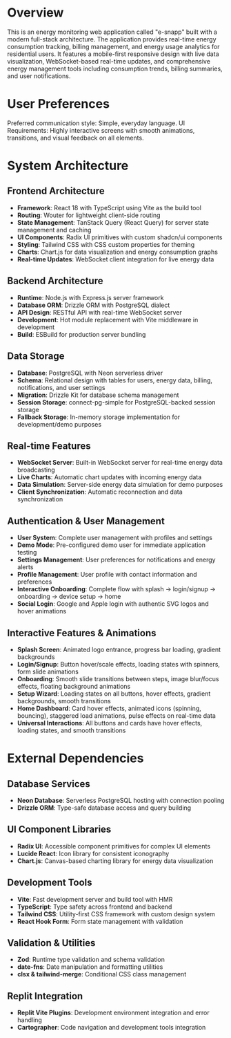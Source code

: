 # Overview

This is an energy monitoring web application called "e-snapp" built with a modern full-stack architecture. The application provides real-time energy consumption tracking, billing management, and energy usage analytics for residential users. It features a mobile-first responsive design with live data visualization, WebSocket-based real-time updates, and comprehensive energy management tools including consumption trends, billing summaries, and user notifications.

# User Preferences

Preferred communication style: Simple, everyday language.
UI Requirements: Highly interactive screens with smooth animations, transitions, and visual feedback on all elements.

# System Architecture

## Frontend Architecture
- **Framework**: React 18 with TypeScript using Vite as the build tool
- **Routing**: Wouter for lightweight client-side routing
- **State Management**: TanStack Query (React Query) for server state management and caching
- **UI Components**: Radix UI primitives with custom shadcn/ui components
- **Styling**: Tailwind CSS with CSS custom properties for theming
- **Charts**: Chart.js for data visualization and energy consumption graphs
- **Real-time Updates**: WebSocket client integration for live energy data

## Backend Architecture
- **Runtime**: Node.js with Express.js server framework
- **Database ORM**: Drizzle ORM with PostgreSQL dialect
- **API Design**: RESTful API with real-time WebSocket server
- **Development**: Hot module replacement with Vite middleware in development
- **Build**: ESBuild for production server bundling

## Data Storage
- **Database**: PostgreSQL with Neon serverless driver
- **Schema**: Relational design with tables for users, energy data, billing, notifications, and user settings
- **Migration**: Drizzle Kit for database schema management
- **Session Storage**: connect-pg-simple for PostgreSQL-backed session storage
- **Fallback Storage**: In-memory storage implementation for development/demo purposes

## Real-time Features
- **WebSocket Server**: Built-in WebSocket server for real-time energy data broadcasting
- **Live Charts**: Automatic chart updates with incoming energy data
- **Data Simulation**: Server-side energy data simulation for demo purposes
- **Client Synchronization**: Automatic reconnection and data synchronization

## Authentication & User Management
- **User System**: Complete user management with profiles and settings
- **Demo Mode**: Pre-configured demo user for immediate application testing
- **Settings Management**: User preferences for notifications and energy alerts
- **Profile Management**: User profile with contact information and preferences
- **Interactive Onboarding**: Complete flow with splash → login/signup → onboarding → device setup → home
- **Social Login**: Google and Apple login with authentic SVG logos and hover animations

## Interactive Features & Animations
- **Splash Screen**: Animated logo entrance, progress bar loading, gradient backgrounds
- **Login/Signup**: Button hover/scale effects, loading states with spinners, form slide animations
- **Onboarding**: Smooth slide transitions between steps, image blur/focus effects, floating background animations
- **Setup Wizard**: Loading states on all buttons, hover effects, gradient backgrounds, smooth transitions
- **Home Dashboard**: Card hover effects, animated icons (spinning, bouncing), staggered load animations, pulse effects on real-time data
- **Universal Interactions**: All buttons and cards have hover effects, loading states, and smooth transitions

# External Dependencies

## Database Services
- **Neon Database**: Serverless PostgreSQL hosting with connection pooling
- **Drizzle ORM**: Type-safe database access and query building

## UI Component Libraries
- **Radix UI**: Accessible component primitives for complex UI elements
- **Lucide React**: Icon library for consistent iconography
- **Chart.js**: Canvas-based charting library for energy data visualization

## Development Tools
- **Vite**: Fast development server and build tool with HMR
- **TypeScript**: Type safety across frontend and backend
- **Tailwind CSS**: Utility-first CSS framework with custom design system
- **React Hook Form**: Form state management with validation

## Validation & Utilities
- **Zod**: Runtime type validation and schema validation
- **date-fns**: Date manipulation and formatting utilities
- **clsx & tailwind-merge**: Conditional CSS class management

## Replit Integration
- **Replit Vite Plugins**: Development environment integration and error handling
- **Cartographer**: Code navigation and development tools integration